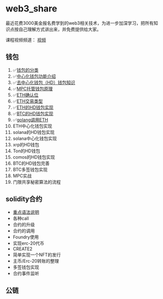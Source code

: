 # web3_share

最近花费3000美金报名费学到的web3相关技术，为进一步加深学习，把所有知识点按自己理解方式讲出来，并免费提供给大家。

课程视频频道： [视频](https://www.youtube.com/playlist?list=PLdQ33vAo9pkuoH7CXfjvdP4g-NJ_PRIwp)

## 钱包

1. ✅[钱包的分类](https://github.com/0xweb-3/web3_share/tree/main/wallet-doc/01.%E9%92%B1%E5%8C%85%E5%88%86%E7%B1%BB)
2. ✅[中心化钱包功能介绍](https://github.com/0xweb-3/web3_share/tree/main/wallet-doc/02.%E4%B8%AD%E5%BF%83%E5%8C%96%E9%92%B1%E5%8C%85)
3. ✅[去中心化钱包（HD）钱包知识](https://github.com/0xweb-3/web3_share/blob/main/wallet-doc/03.HD%E9%92%B1%E5%8C%85/README.md)
4. ✅[MPC托管钱包原理](https://github.com/0xweb-3/web3_share/tree/main/wallet-doc/04.MPC%E6%89%98%E7%AE%A1%E9%92%B1%E5%8C%85%E5%8E%9F%E7%90%86)
5. ✅[ETH确认位](https://github.com/0xweb-3/web3_share/tree/main/wallet-doc/05.ETH%E7%A1%AE%E8%AE%A4%E4%BD%8D)
6. ✅[ETH交易类型](https://github.com/0xweb-3/web3_share/tree/main/wallet-doc/06.ETH%E4%BA%A4%E6%98%93%E7%B1%BB%E5%9E%8B)
7. ✅[ETH的HD钱包实现](https://github.com/0xweb-3/web3_share/tree/main/wallet-doc/07.ETH%E5%8E%BB%E4%B8%AD%E5%BF%83%E5%8C%96%E9%92%B1%E5%8C%85%E5%AE%9E%E7%8E%B0)
8. ✅[BTC的HD钱包实现](https://github.com/0xweb-3/ts_btc_hd_wallet)
9. ✅[golang调用ETH](https://github.com/0xweb-3/go_eth_study)
10. ETH中心化钱包实现
11. solana的HD钱包实现
12. solana中心化钱包实现
13. xrp的HD钱包
14. Ton的HD钱包
15. comos的HD钱包实现
16. BTC的HD钱包完善
17. BTC多签钱包实现
18. MPC实战
19. 门限共享秘密算法的流程

## solidity合约
* [重点语法说明](https://github.com/0xweb-3/web3_share/tree/main/solidity-doc/01%E9%87%8D%E7%82%B9%E8%AF%AD%E6%B3%95%E8%AF%B4%E6%98%8E)
* 各种call
* 合约的升级
* 合约的调用
* Foundry使用
* 实现erc-20代币
* CREATE2
* 简单实现一个NFT的发行
* 主币/Erc-20转账的整理
* 多签钱包实现
* 合约事件监听

## 公链


